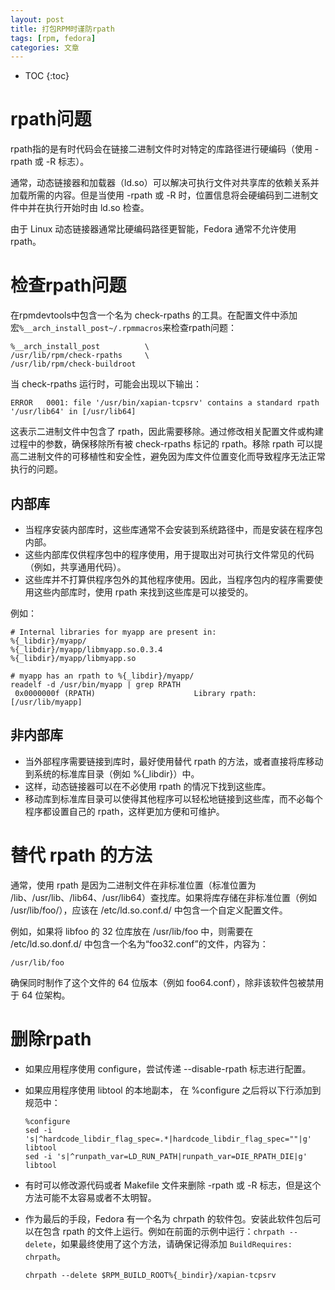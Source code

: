 ```yaml
---
layout: post
title: 打包RPM时谨防rpath
tags: [rpm, fedora]
categories: 文章
---
```


* TOC
{:toc}

# rpath问题

rpath指的是有时代码会在链接二进制文件时对特定的库路径进行硬编码（使用 -rpath 或 -R 标志）。

通常，动态链接器和加载器（ld.so）可以解决可执行文件对共享库的依赖关系并加载所需的内容。但是当使用 -rpath 或 -R 时，位置信息将会硬编码到二进制文件中并在执行开始时由 ld.so 检查。

由于 Linux 动态链接器通常比硬编码路径更智能，Fedora 通常不允许使用 rpath。

# 检查rpath问题

在rpmdevtools中包含一个名为 check-rpaths 的工具。在配置文件中添加宏`%__arch_install_post~/.rpmmacros`来检查rpath问题：

```
%__arch_install_post          \
/usr/lib/rpm/check-rpaths     \
/usr/lib/rpm/check-buildroot
```

当 check-rpaths 运行时，可能会出现以下输出：

```
ERROR   0001: file '/usr/bin/xapian-tcpsrv' contains a standard rpath '/usr/lib64' in [/usr/lib64]
```

这表示二进制文件中包含了 rpath，因此需要移除。通过修改相关配置文件或构建过程中的参数，确保移除所有被 check-rpaths 标记的 rpath。移除 rpath 可以提高二进制文件的可移植性和安全性，避免因为库文件位置变化而导致程序无法正常执行的问题。

## 内部库

- 当程序安装内部库时，这些库通常不会安装到系统路径中，而是安装在程序包内部。
- 这些内部库仅供程序包中的程序使用，用于提取出对可执行文件常见的代码（例如，共享通用代码）。
- 这些库并不打算供程序包外的其他程序使用。因此，当程序包内的程序需要使用这些内部库时，使用 rpath 来找到这些库是可以接受的。

例如：

```
# Internal libraries for myapp are present in:
%{_libdir}/myapp/
%{_libdir}/myapp/libmyapp.so.0.3.4
%{_libdir}/myapp/libmyapp.so

# myapp has an rpath to %{_libdir}/myapp/
readelf -d /usr/bin/myapp | grep RPATH
 0x0000000f (RPATH)                      Library rpath: [/usr/lib/myapp]
```

## 非内部库

- 当外部程序需要链接到库时，最好使用替代 rpath 的方法，或者直接将库移动到系统的标准库目录（例如 %{_libdir}）中。
- 这样，动态链接器可以在不必使用 rpath 的情况下找到这些库。
- 移动库到标准库目录可以使得其他程序可以轻松地链接到这些库，而不必每个程序都设置自己的 rpath，这样更加方便和可维护。

# 替代 rpath 的方法

通常，使用 rpath 是因为二进制文件在非标准位置（标准位置为 /lib、/usr/lib、/lib64、/usr/lib64）查找库。如果将库存储在非标准位置（例如 /usr/lib/foo/），应该在 /etc/ld.so.conf.d/ 中包含一个自定义配置文件。

例如，如果将 libfoo 的 32 位库放在 /usr/lib/foo 中，则需要在 /etc/ld.so.donf.d/ 中包含一个名为“foo32.conf”的文件，内容为：

```
/usr/lib/foo
```

确保同时制作了这个文件的 64 位版本（例如 foo64.conf），除非该软件包被禁用于 64 位架构。

# 删除rpath

- 如果应用程序使用 configure，尝试传递 --disable-rpath 标志进行配置。
- 如果应用程序使用 libtool 的本地副本， 在 %configure 之后将以下行添加到规范中：

  ```
  %configure
  sed -i 's|^hardcode_libdir_flag_spec=.*|hardcode_libdir_flag_spec=""|g' libtool
  sed -i 's|^runpath_var=LD_RUN_PATH|runpath_var=DIE_RPATH_DIE|g' libtool
  ```

- 有时可以修改源代码或者 Makefile 文件来删除 -rpath 或 -R 标志，但是这个方法可能不太容易或者不太明智。
- 作为最后的手段，Fedora 有一个名为 chrpath 的软件包。安装此软件包后可以在包含 rpath 的文件上运行。例如在前面的示例中运行：`chrpath --delete`，如果最终使用了这个方法，请确保记得添加 `BuildRequires: chrpath`。

  ```
  chrpath --delete $RPM_BUILD_ROOT%{_bindir}/xapian-tcpsrv
  ```